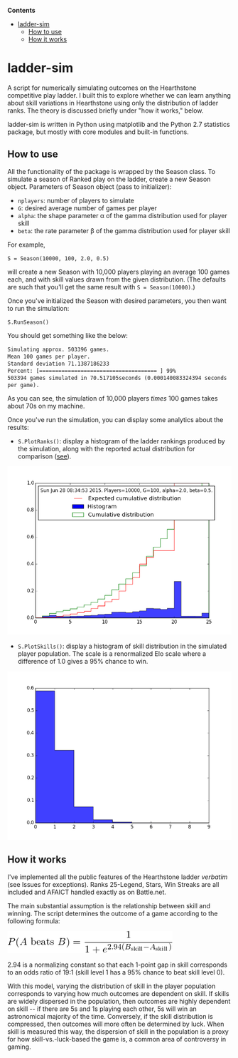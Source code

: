 <!-- START doctoc generated TOC please keep comment here to allow auto update -->
<!-- DON'T EDIT THIS SECTION, INSTEAD RE-RUN doctoc TO UPDATE -->
**Contents**

- [ladder-sim](#ladder-sim)
  - [How to use](#how-to-use)
  - [How it works](#how-it-works)

<!-- END doctoc generated TOC please keep comment here to allow auto update -->

# ladder-sim

A script for numerically simulating outcomes on the Hearthstone competitive play ladder. 
I built this to explore whether we can learn anything about skill variations in Hearthstone using only the distribution of ladder ranks. 
The theory is discussed briefly under "how it works," below. 

ladder-sim is written in Python using matplotlib and the Python 2.7 statistics package, but mostly with core modules and built-in functions. 

## How to use

All the functionality of the package is wrapped by the Season class. 
To simulate a season of Ranked play on the ladder, create a new Season object. 
Parameters of Season object (pass to initializer):

* `nplayers`: number of players to simulate
* `G`: desired average number of games per player
* `alpha`: the shape parameter α of the gamma distribution used for player skill
* `beta`: the rate parameter β of the gamma distribution used for player skill

For example, 

	S = Season(10000, 100, 2.0, 0.5)

will create a new Season with 10,000 players playing an average 100 games each, and with skill values drawn from the given distribution. 
(The defaults are such that you'll get the same result with `S = Season(10000)`.)

Once you've initialized the Season with desired parameters, you then want to run the simulation: 

	S.RunSeason()

You should get something like the below: 

	Simulating approx. 503396 games.
	Mean 100 games per player.
	Standard deviation 71.1387186233
	Percent: [===================================== ] 99%
	503394 games simulated in 70.517105seconds (0.000140083324394 seconds per game).

As you can see, the simulation of 10,000 players *times* 100 games takes about 70s on my machine. 

Once you've run the simulation, you can display some analytics about the results: 

* `S.PlotRanks()`: display a histogram of the ladder rankings produced by the simulation, along with the reported actual distribution for comparison ([see](http://us.battle.net/hearthstone/en/forum/topic/16858985939)). 

![](./img/plotranks-demo.png)

* `S.PlotSkills()`: display a histogram of skill distribution in the simulated player population. The scale is a renormalized Elo scale where a difference of 1.0 gives a 95% chance to win. 

![](./img/plotskills-demo.png)

## How it works

I've implemented all the public features of the Hearthstone ladder *verbatim* (see Issues for exceptions). 
Ranks 25-Legend, Stars, Win Streaks are all included and AFAICT handled exactly as on Battle.net. 

The main substantial assumption is the relationship between skill and winning. 
The script determines the outcome of a game according to the following formula: 

![](./img/win-model.png)

2.94 is a normalizing constant so that each 1-point gap in skill corresponds to an odds ratio of 19:1 (skill level 1 has a 95% chance to beat skill level 0). 

With this model, varying the distribution of skill in the player population corresponds to varying how much outcomes are dependent on skill. 
If skills are widely dispersed in the population, then outcomes are highly dependent on skill -- if there are 5s and 1s playing each other, 5s will win an astronomical majority of the time. 
Conversely, if the skill distribution is compressed, then outcomes will more often be determined by luck. 
When skill is measured this way, the dispersion of skill in the population is a proxy for how skill-vs.-luck-based the game is, a common area of controversy in gaming. 